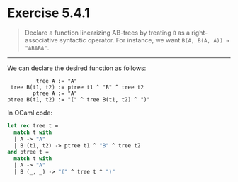 # Exercise 5.4.1

> Declare a function linearizing AB-trees by treating `B` as a right-associative syntactic operator.
> For instance, we want `B(A, B(A, A)) → "ABABA"`.

---

We can declare the desired function as follows:
```text
         tree A := "A"
 tree B(t1, t2) := ptree t1 ^ "B" ^ tree t2
        ptree A := "A"
ptree B(t1, t2) := "(" ^ tree B(t1, t2) ^ ")"
```
In OCaml code:
```ocaml
let rec tree t =
  match t with
  | A -> "A"
  | B (t1, t2) -> ptree t1 ^ "B" ^ tree t2
and ptree t =
  match t with
  | A -> "A"
  | B (_, _) -> "(" ^ tree t ^ ")"
```

